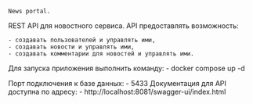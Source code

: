     News portal.

REST API для новостного сервиса. API предоставлять возможность:

    - создавать пользователей и управлять ими,
    - создавать новости и управлять ими,
    - создавать комментарии для новостей и управлять ими.

 Для запуска приложения выполнить команду:
    - docker compose up -d

 Порт подключения к базе данных:
    - 5433
 Документация для API доступна по адресу:
    - http://localhost:8081/swagger-ui/index.html